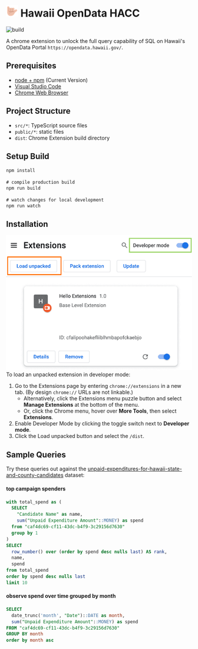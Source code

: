 # ![opendata-crx](public/images/icon-32.png "opendata.hawaii.gov") Hawaii OpenData HACC
![build](https://github.com/HACC2024/Kettle-Labs/workflows/build/badge.svg)

A chrome extension to unlock the full query capability of SQL on Hawaii's OpenData Portal `https://opendata.hawaii.gov/`.

## Prerequisites

* [node + npm](https://nodejs.org/) (Current Version)
* [Visual Studio Code](https://code.visualstudio.com/)
* [Chrome Web Browser](https://www.google.com/chrome/)



## Project Structure

* `src/*`: TypeScript source files
* `public/*`: static files
* `dist`: Chrome Extension build directory

## Setup Build

```shell
npm install

# compile production build
npm run build

# watch changes for local development
npm run watch
```

## Installation
![developer mode](public/load_unpacked.png "chrome://extensions")
To load an unpacked extension in developer mode:
1. Go to the Extensions page by entering `chrome://extensions` in a new tab. (By design `chrome://` URLs are not linkable.)
   * Alternatively, click the Extensions menu puzzle button and select **Manage Extensions** at the bottom of the menu.
   * Or, click the Chrome menu, hover over **More Tools**, then select **Extensions**.
2. Enable Developer Mode by clicking the toggle switch next to **Developer mode**.
3. Click the Load unpacked button and select the `/dist`.

## Sample Queries
Try these queries out against the [unpaid-expenditures-for-hawaii-state-and-county-candidates](https://opendata.hawaii.gov/dataset/unpaid-expenditures-for-hawaii-state-and-county-candidates/resource/caf4dc69-cf11-43dc-b4f9-3c29156d7630) dataset:

#### top campaign spenders
```sql
with total_spend as (
  SELECT
    "Candidate Name" as name,
    sum("Unpaid Expenditure Amount"::MONEY) as spend 
  from "caf4dc69-cf11-43dc-b4f9-3c29156d7630" 
  group by 1 
)
SELECT
  row_number() over (order by spend desc nulls last) AS rank,
  name,
  spend 
from total_spend 
order by spend desc nulls last
limit 10
```

#### observe spend over time grouped by month
```sql
SELECT
  date_trunc('month', "Date")::DATE as month,
  sum("Unpaid Expenditure Amount"::MONEY) as spend
FROM "caf4dc69-cf11-43dc-b4f9-3c29156d7630"
GROUP BY month
order by month asc
```